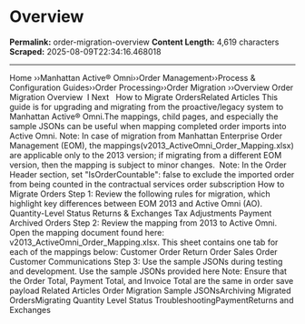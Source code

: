 # Overview

**Permalink:** order-migration-overview
**Content Length:** 4,619 characters
**Scraped:** 2025-08-09T22:34:16.468018

---

Home &rsaquo;&rsaquo;Manhattan Active® Omni&rsaquo;&rsaquo;Order Management&rsaquo;&rsaquo;Process & Configuration Guides&rsaquo;&rsaquo;Order Processing&rsaquo;&rsaquo;Order Migration ››Overview Order Migration Overview &nbsp;I&nbsp;Next &nbsp; How to Migrate OrdersRelated Articles This guide is for upgrading and migrating from the proactive/legacy system to Manhattan Active&reg; Omni.The mappings, child pages, and especially the sample JSONs&nbsp;can be useful when mapping completed order imports into Active Omni. Note: In case of migration from&nbsp;Manhattan Enterprise Order Management (EOM),&nbsp;the&nbsp;mappings(v2013_ActiveOmni_Order_Mapping.xlsx) are applicable only to the 2013 version; if migrating from a different EOM version, then the mapping is subject to minor changes.&nbsp; Note: In the Order Header section, set &quot;IsOrderCountable&quot;: false to exclude the imported order from being counted in the contractual services order subscription How to Migrate Orders Step 1: Review the following rules for migration, which highlight key differences between EOM 2013 and Active Omni (AO). Quantity-Level Status Returns &amp; Exchanges Tax Adjustments Payment Archived Orders Step 2: Review the mapping from 2013 to Active Omni. Open the mapping document found here: v2013_ActiveOmni_Order_Mapping.xlsx. This sheet contains one tab for each of the mappings below: Customer Order Return Order Sales Order Customer Communications Step 3: Use the sample JSONs during testing and development. Use the sample JSONs provided here Note: Ensure that the Order Total, Payment Total, and Invoice Total are the same in order save payload Related Articles Order Migration Sample JSONsArchiving Migrated OrdersMigrating Quantity Level Status TroubleshootingPaymentReturns and Exchanges